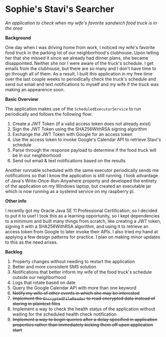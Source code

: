 # Sophie's Stavi's Searcher
_An application to check when my wife's favorite sandwich food truck is in the area_

__Background__

One day when I was driving home from work, I noticed my wife's favorite food truck in the parking lot of our neighborhood's clubhouse. Upon telling her that she missed it since we already had dinner plans, she became disappointed. Neither she nor I were aware of the truck's schedule. I get emails from the clubhouse, but there are so many and I don't have time to go through all of them. As a result, I built this application in my free time over the last couple weeks to periodically check the truck's schedule and send out email and text notifications to myself and my wife if the truck was making an appearence soon.

__Basic Overview__

The application makes use of the `ScheduledExecutorService` to run periodically and follows the following flow:
1. Create a JWT Token (if a valid access token does not already exist)
2. Sign the JWT Token using the SHA256WithRSA signing algorithm
3. Exchange the JWT Token with Google for an access token
4. Use the access token to invoke Google's Calendar API to retrieve Stavi's schedule
5. Parse through the response payload to determine if the food truck will be in our neighborhood
6. Send out email & text notifications based on the results

Another runnable scheduled with the same executor periodically sends me notifications so that I know the application is still running. I took advantage of Java's Write-Once-Run-Anywhere property and developed the entirety of the application on my Windows laptop, but created an executable jar which is now running as a systemd service on my raspberry pi. 

__Other info__

I recently got my Oracle Java SE 11 Professional Certification, so I decided to put it to use! I took this as a learning opportunity, so I kept dependencies to a minimum and built many things from scratch, like creating a JWT token, signing it with a SHA256WithRSA algorithm, and using it to retrieve an access token from Google to later invoke their APIs. I also tried my hand at applying a few design patterns for practice. I plan on making minor updates to this as the need arises. 

__Backlog__
1. Property changes without needing to restart the application
2. Better and more consistent SMS solution
3. Notifications that better inform my wife of the food truck's schedule outside our neighborhood
4. Logs that rotate based on date
5. Query the Google Calendar API with more than one keyword
6. ~~Notify my wife of other events in which she may be interested~~
7. ~~Implement the `EncryptedFileReader` to read encrypted data instead of storing in plaintext files~~
8. Implement a way to check the health status of the application without waiting for the scheduled health check notification
9. ~~Implement a way to begin queries after a delay specified in application properties rather than immediately kicking them off upon application start~~
